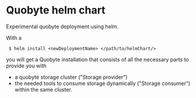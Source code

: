 # Quobyte helm chart

Experimental quobyte deployment using helm.

With a 

```
 $ helm install <newDeploymentName> </path/to/helmChart/> 
```

you will get a Quobyte installation that consists of all the necessary 
parts to provide you with 
- a quobyte storage cluster ("Storage provider")
- the needed tools to consume storage dynamically ("Storage consumer") 
within the same cluster.


